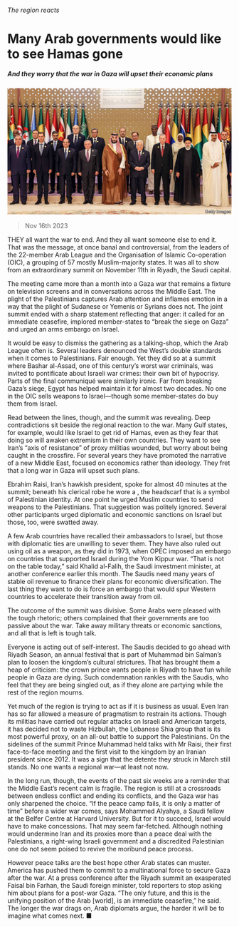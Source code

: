 ###### The region reacts

# Many Arab governments would like to see Hamas gone 

##### And they worry that the war in Gaza will upset their economic plans 

![image](images/20231118_MAP004.jpg) 

> Nov 16th 2023 

THEY all want the war to end. And they all want someone else to end it. That was the message, at once banal and controversial, from the leaders of the 22-member Arab League and the Organisation of Islamic Co-operation (OIC), a grouping of 57 mostly Muslim-majority states. It was all to show from an extraordinary summit on November 11th in Riyadh, the Saudi capital. 

The meeting came more than a month into a Gaza war that remains a fixture on television screens and in conversations across the Middle East. The plight of the Palestinians captures Arab attention and inflames emotion in a way that the plight of Sudanese or Yemenis or Syrians does not. The joint summit ended with a sharp statement reflecting that anger: it called for an immediate ceasefire, implored member-states to “break the siege on Gaza” and urged an arms embargo on Israel.


It would be easy to dismiss the gathering as a talking-shop, which the Arab League often is. Several leaders denounced the West’s double standards when it comes to Palestinians. Fair enough. Yet they did so at a summit where Bashar al-Assad, one of this century’s worst war criminals, was invited to pontificate about Israeli war crimes: their own bit of hypocrisy. Parts of the final communiqué were similarly ironic. Far from breaking Gaza’s siege, Egypt has helped maintain it for almost two decades. No one in the OIC sells weapons to Israel—though some member-states do buy them from Israel.

Read between the lines, though, and the summit was revealing. Deep contradictions sit beside the regional reaction to the war. Many Gulf states, for example, would like Israel to get rid of Hamas, even as they fear that doing so will awaken extremism in their own countries. They want to see Iran’s “axis of resistance” of proxy militias wounded, but worry about being caught in the crossfire. For several years they have promoted the narrative of a new Middle East, focused on economics rather than ideology. They fret that a long war in Gaza will upset such plans.

Ebrahim Raisi, Iran’s hawkish president, spoke for almost 40 minutes at the summit; beneath his clerical robe he wore a , the headscarf that is a symbol of Palestinian identity. At one point he urged Muslim countries to send weapons to the Palestinians. That suggestion was politely ignored. Several other participants urged diplomatic and economic sanctions on Israel but those, too, were swatted away.

A few Arab countries have recalled their ambassadors to Israel, but those with diplomatic ties are unwilling to sever them. They have also ruled out using oil as a weapon, as they did in 1973, when OPEC imposed an embargo on countries that supported Israel during the Yom Kippur war. “That is not on the table today,” said Khalid al-Falih, the Saudi investment minister, at another conference earlier this month. The Saudis need many years of stable oil revenue to finance their plans for economic diversification. The last thing they want to do is force an embargo that would spur Western countries to accelerate their transition away from oil.

The outcome of the summit was divisive. Some Arabs were pleased with the tough rhetoric; others complained that their governments are too passive about the war. Take away military threats or economic sanctions, and all that is left is tough talk.

Everyone is acting out of self-interest. The Saudis decided to go ahead with Riyadh Season, an annual festival that is part of Muhammad bin Salman’s plan to loosen the kingdom’s cultural strictures. That has brought them a heap of criticism: the crown prince wants people in Riyadh to have fun while people in Gaza are dying. Such condemnation rankles with the Saudis, who feel that they are being singled out, as if they alone are partying while the rest of the region mourns.

Yet much of the region is trying to act as if it is business as usual. Even Iran has so far allowed a measure of pragmatism to restrain its actions. Though its militias have carried out regular attacks on Israeli and American targets, it has decided not to waste Hizbullah, the Lebanese Shia group that is its most powerful proxy, on an all-out battle to support the Palestinians. On the sidelines of the summit Prince Muhammad held talks with Mr Raisi, their first face-to-face meeting and the first visit to the kingdom by an Iranian president since 2012. It was a sign that the detente they struck in March still stands. No one wants a regional war—at least not now.

In the long run, though, the events of the past six weeks are a reminder that the Middle East’s recent calm is fragile. The region is still at a crossroads between endless conflict and ending its conflicts, and the Gaza war has only sharpened the choice. “If the peace camp fails, it is only a matter of time” before a wider war comes, says Mohammed Alyahya, a Saudi fellow at the Belfer Centre at Harvard University. But for it to succeed, Israel would have to make concessions. That may seem far-fetched. Although nothing would undermine Iran and its proxies more than a peace deal with the Palestinians, a right-wing Israeli government and a discredited Palestinian one do not seem poised to revive the moribund peace process. 

However peace talks are the best hope other Arab states can muster. America has pushed them to commit to a multinational force to secure Gaza after the war. At a press conference after the Riyadh summit an exasperated Faisal bin Farhan, the Saudi foreign minister, told reporters to stop asking him about plans for a post-war Gaza. “The only future, and this is the unifying position of the Arab [world], is an immediate ceasefire,” he said. The longer the war drags on, Arab diplomats argue, the harder it will be to imagine what comes next. ■

